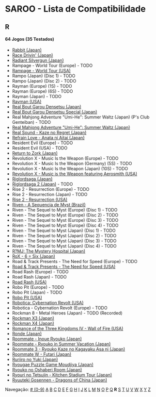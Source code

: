 # SAROO - Lista de Compatibilidade

## R

#### 64 Jogos (35 Testados)

- [Rabbit (Japan)](../../../Regions/Retails/Japan/T-10610G/01/README.md)
- [Race Drivin' (Japan)](../../../Regions/Retails/Japan/T-4802G/01/README.md)
- [Radiant Silvergun (Japan)](../../../Regions/Retails/Japan/T-32902G/01/README.md)
- Rampage - World Tour (Europe) - TODO
- [Rampage - World Tour (USA)](../../../Regions/Retails/USA/T-9708H/01/README.md)
- Rampo (Japan) (Disc 1) - TODO
- Rampo (Japan) (Disc 2) - TODO
- Rayman (Europe) (1S) - TODO
- Rayman (Europe) (6S) - TODO
- Rayman (Japan) - TODO
- [Rayman (USA)](../../../Regions/Retails/USA/T-17701G/01/README.md)
- [Real Bout Garou Densetsu (Japan)](../../../Regions/Retails/Japan/T-3105G/01/README.md)
- [Real Bout Garou Densetsu Special (Japan)](../../../Regions/Retails/Japan/T-3119G/01/README.md)
- Real Mahjong Adventure "Umi-He": Summer Waltz (Japan) (P's Club Genteiban) - TODO
- [Real Mahjong Adventure "Umi-He": Summer Waltz (Japan)](../../../Regions/Retails/Japan/T-16511G/01/README.md)
- [Real Sound - Kaze no Regret (Japan)](../../../Regions/Retails/Japan/T-30002G/01/README.md)
- [Refrain Love - Anata ni Aitai (Japan)](../../../Regions/Retails/Japan/T-5308G/01/README.md)
- Resident Evil (Europe) - TODO
- Resident Evil (USA) - TODO
- [Return to Zork (Japan)](../../../Regions/Retails/Japan/T-23401G/01/README.md)
- Revolution X - Music Is the Weapon (Europe) - TODO
- Revolution X - Music Is the Weapon (Germany) (5S) - TODO
- Revolution X - Music Is the Weapon (Japan) (10S) - TODO
- [Revolution X - Music is the Weapon featuring Aerosmith (USA)](../../../Regions/Retails/USA/T-8107H/01/README.md)
- [Riglordsaga (Japan)](../../../Regions/Retails/Japan/GS-9021/01/README.md)
- [Riglordsaga 2 (Japan)](../../../Regions/Retails/Japan/GS-9084/01/README.md) - TODO
- Rise 2 - Resurrection (Europe) - TODO
- Rise 2 - Resurrection (Japan) - TODO
- [Rise 2 - Resurrection (USA)](../../../Regions/Retails/USA/T-8114-H/01/README.md)
- [Riven - A Sequencia de Myst (Brazil)](../../../Regions/Retails/Brazil/MK-8180145/01/README.md)
- Riven - The Sequel to Myst (Europe) (Disc 1) - TODO
- Riven - The Sequel to Myst (Europe) (Disc 2) - TODO
- Riven - The Sequel to Myst (Europe) (Disc 3) - TODO
- Riven - The Sequel to Myst (Europe) (Disc 4) - TODO
- Riven - The Sequel to Myst (Japan) (Disc 1) - TODO
- Riven - The Sequel to Myst (Japan) (Disc 2) - TODO
- Riven - The Sequel to Myst (Japan) (Disc 3) - TODO
- Riven - The Sequel to Myst (Japan) (Disc 4) - TODO
- [R?MJ: The Mystery Hospital (Japan)](../../../Regions/Retails/Japan/T-13322G/01/README.md)
- [RoX - 6 = Six (Japan)](../../../Regions/Retails/Japan/T-16612G/01/README.md)
- Road & Track Presents - The Need for Speed (Europe) - TODO
- [Road & Track Presents - The Need for Speed (USA)](../../../Regions/Retails/USA/T-5009H/01/README.md)
- Road Rash (Europe) - TODO
- Road Rash (Japan) - TODO
- [Road Rash (USA)](../../../Regions/Retails/USA/T-5008H/01/README.md)
- Robo Pit (Europe) - TODO
- Robo Pit (Japan) - TODO
- [Robo Pit (USA)](../../../Regions/Retails/USA/T-10002H/01/README.md)
- [Robotica: Cybernation Revolt (USA)](../../../Regions/Retails/USA/T-8104H/01/README.md)
- Robotica - Cybernation Revolt (Europe) - TODO
- Rockman 8 - Metal Heroes (Japan) - TODO (Recorded)
- [Rockman X3 (Japan)](../../../Regions/Retails/Japan/T-1210G/01/README.md)
- [Rockman X4 (Japan)](../../../Regions/Retails/Japan/T-1221G/01/README.md)
- [Romance of the Three Kingdoms IV - Wall of Fire (USA)](../../../Regions/Retails/USA/T-7601H/01/README.md)
- [Ronde (Japan)](../../../Regions/Retails/Japan/T-14415G/01/README.md)
- [Roommate - Inoue Ryouko (Japan)](../../../Regions/Retails/Japan/T-19502G/01/README.md)
- [Roommate - Ryouko in Summer Vacation (Japan)](../../../Regions/Retails/Japan/T-19504G/01/README.md)
- [Roommate 3 - Ryouko Kaze no Kagayaku Asa ni (Japan)](../../../Regions/Retails/Japan/T-19507G/01/README.md)
- [Roommate W - Futari (Japan)](../../../Regions/Retails/Japan/T-19508G/01/README.md)
- [Ruriiro no Yuki (Japan)](../../../Regions/Retails/Japan/T-19722G/01/README.md)
- [Ryougae Puzzle Game Moudjiya (Japan)](../../../Regions/Retails/Japan/T-7010G/01/README.md)
- [Ryouko no Oshaberi Room (Japan)](../../../Regions/Retails/Japan/T-19509G/01/README.md)
- [Ryouri no Tetsujin - Kitchen Stadium Tour (Japan)](../../../Regions/Retails/Japan/T-21702G/01/README.md)
- [Ryuuteki Gosennen - Dragons of China (Japan)](../../../Regions/Retails/Japan/T-15025G/01/README.md)

Navegação:
[# (0-9)](./09.md) [A](./A.md) [B](./B.md) [C](./C.md) [D](./D.md) [E](./E.md) [F](./F.md) [G](./G.md) [H](./H.md) [I](./I.md) [J](./J.md) [K](./K.md) [L](./L.md) [M](./M.md) [N](./N.md) [O](./O.md) [P](./P.md) [Q](./Q.md) **R** [S](./S.md) [T](./T.md) [U](./U.md) [V](./V.md) [W](./W.md) [X](./X.md) [Y](./Y.md) [Z](./Z.md)

